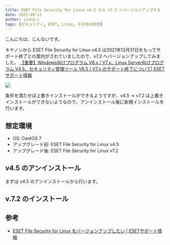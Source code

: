 ```yaml
---
title: ESET File Security for Linux v4.5 から v7.2 へバージョンアップする
date: 2021-09-13
author: jinna-i
tags: [セキュリティ, ESET, Linux, その他の技術]
---
```


こんにちは、じんないです。

キヤノンから ESET File Security for Linux v4.5 は2021年12月31日をもってサポート終了との案内がされていましたので、v7.2 へバージョンアップしてみました。
[【重要】Windows向けプログラム V6.x / V7.x、Linux Server向けプログラム V4.5、セキュリティ管理ツール V6.5 / V7.x のサポート終了について| ESETサポート情報](https://eset-support.canon-its.jp/faq/show/19104?site_domain=business#server)

![](images/2021-09-13_13h56_36.png)

条件を満たせば上書きインストールができるようですが、v4.5 → v7.2 は上書きインストールができないようなので、アンインストール後に新規インストールを行います。

## 想定環境

- OS: CentOS 7
- アップグレード前: ESET File Security for Linux v4.5
- アップグレード後: ESET File Security for Linux v7.2

## v4.5 のアンインストール

まずは v4.5 のアンインストールから行います。

## v.7.2 のインストール

## 参考
- [ESET File Security for Linux をバージョンアップしたい | ESETサポート情報](https://eset-support.canon-its.jp/faq/show/3234?site_domain=business)
